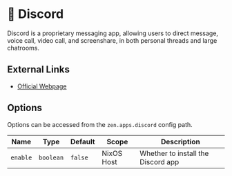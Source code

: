# 💬 Discord
Discord is a proprietary messaging app, allowing users to direct message, voice call, video call, and screenshare, in both personal threads and large chatrooms.

## External Links
- [Official Webpage](https://discord.com/)

## Options
Options can be accessed from the `zen.apps.discord` config path.

| Name     | Type      | Default | Scope      | Description                        |
|----------|-----------|---------|------------|------------------------------------|
| `enable` | `boolean` | `false` | NixOS Host | Whether to install the Discord app |
